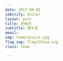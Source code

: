 ```yaml
---
date: 2017-09-02
identify: doctor
layout: post
title: 庄裕杰
subtitle: 博士生
email: 
img: team/zyujie.jpg
flag_img: flag/China.svg
class: team

---
```

